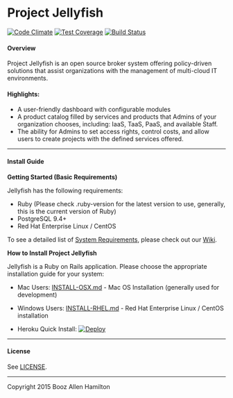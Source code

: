 Project Jellyfish
=======

[![Code Climate](https://codeclimate.com/repos/551958df69568055c00020f8/badges/b227e3bde5577507002e/gpa.svg)](https://codeclimate.com/repos/551958df69568055c00020f8/feed)
[![Test Coverage](https://codeclimate.com/repos/551958df69568055c00020f8/badges/b227e3bde5577507002e/coverage.svg)](https://codeclimate.com/repos/551958df69568055c00020f8/feed)
[![Build Status](https://travis-ci.org/projectjellyfish/api.svg?branch=master)](https://travis-ci.org/projectjellyfish/api)

#### Overview

Project Jellyfish is an open source broker system offering policy-driven solutions that assist organizations with the management of multi-cloud IT environments.

#### Highlights:

* A user-friendly dashboard with configurable modules
* A product catalog filled by services and products that Admins of your organization chooses, including: IaaS, TaaS, PaaS, and available Staff.
* The ability for Admins to set access rights, control costs, and allow users to create projects with the defined services offered.

-----

#### Install Guide

**Getting Started (Basic Requirements)**

Jellyfish has the following requirements:

* Ruby (Please check .ruby-version for the latest version to use, generally, this is the current version of Ruby)
* PostgreSQL 9.4+
* Red Hat Enterprise Linux / CentOS

To see a detailed list of [System Requirements](https://github.com/projectjellyfish/api/wiki/System-Requirements), please check out our [Wiki](https://github.com/projectjellyfish/api/wiki).

**How to Install Project Jellyfish**

Jellyfish is a Ruby on Rails application.  Please choose the appropriate installation guide for your system:

* Mac Users: [INSTALL-OSX.md](https://github.com/projectjellyfish/api/blob/master/docs/INSTALL-OSX.md) - Mac OS Installation (generally used for development)

* Windows Users: [INSTALL-RHEL.md](https://github.com/projectjellyfish/api/blob/master/docs/INSTALL-RHEL.md)  - Red Hat Enterprise Linux / CentOS installation

* Heroku Quick Install: [![Deploy](https://www.herokucdn.com/deploy/button.png)](https://heroku.com/deploy)

-----
#### License

See [LICENSE](https://github.com/projectjellyfish/api/blob/master/LICENSE).

-----
Copyright 2015 Booz Allen Hamilton
